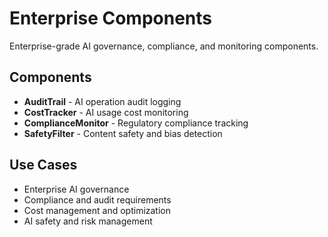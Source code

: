 # Enterprise Components

Enterprise-grade AI governance, compliance, and monitoring components.

## Components

- **AuditTrail** - AI operation audit logging
- **CostTracker** - AI usage cost monitoring
- **ComplianceMonitor** - Regulatory compliance tracking
- **SafetyFilter** - Content safety and bias detection

## Use Cases

- Enterprise AI governance
- Compliance and audit requirements
- Cost management and optimization
- AI safety and risk management
